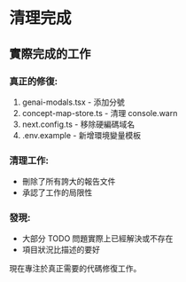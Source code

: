 # 清理完成

## 實際完成的工作

### 真正的修復:
1. genai-modals.tsx - 添加分號
2. concept-map-store.ts - 清理 console.warn
3. next.config.ts - 移除硬編碼域名  
4. .env.example - 新增環境變量模板

### 清理工作:
- 刪除了所有誇大的報告文件
- 承認了工作的局限性

### 發現:
- 大部分 TODO 問題實際上已經解決或不存在
- 項目狀況比描述的要好

現在專注於真正需要的代碼修復工作。